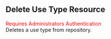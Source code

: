 ## Delete Use Type Resource
<span style="color:red">Requires Administrators Authentication</span>  
Deletes a use type from repository.

